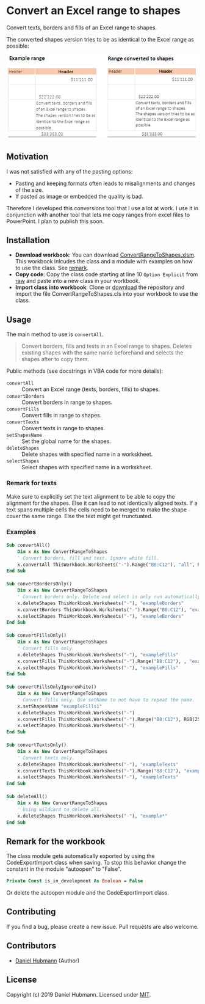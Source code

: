 # Convert an Excel range to shapes

Convert texts, borders and fills of an Excel range to shapes.  

The converted shapes version tries to be as identical to the Excel range as possible:

![Example](example.png)

## Motivation

I was not satisfied with any of the pasting options:

- Pasting and keeping formats often leads to misalignments and changes of the size.
- If pasted as image or embedded the quality is bad.

Therefore I developed this conversions tool that I use a lot at work. I use it in conjunction with another tool that lets me copy ranges from excel files to PowerPoint. I plan to publish this soon.

## Installation

- **Download workbook**: You can download [ConvertRangeToShapes.xlsm](../../raw/master/ConvertRangeToShapes.xlsm). This workbook inlcudes the class and a module with examples on how to use the class. See [remark](#Remark-for-the-workbook).
- **Copy code**: Copy the class code starting at line 10 `Option Explicit` from [raw](../../raw/master/ConvertRangeToShapes.cls) and paste into a new class in your workbook.
- **Import class into workbook**: Clone or [download](../../archive/master.zip) the repository and import the file ConvertRangeToShapes.cls into your workbook to use the class.

## Usage

The main method to use is `convertAll`.  
> Convert borders, fills and texts in an Excel range to shapes. Deletes existing shapes with the same name beforehand and selects the shapes after to copy them.

Public methods (see docstrings in VBA code for more details):

<dl>
  <dt><code>convertAll</code></dt>
  <dd>Convert an Excel range (texts, borders, fills) to shapes.</dd>
  <dt><code>convertBorders</code></dt>
  <dd>Convert borders in range to shapes.</dd>
  <dt><code>convertFills</code></dt>
  <dd>Convert fills in range to shapes.</dd>
  <dt><code>convertTexts</code></dt>
  <dd>Convert texts in range to shapes.</dd>
  <dt><code>setShapesName</code></dt>
  <dd>Set the global name for the shapes.</dd>
  <dt><code>deleteShapes</code></dt>
  <dd>Delete shapes with specified name in a workskheet.</dd>
  <dt><code>selectShapes</code></dt>
  <dd>Select shapes with specified name in a workskheet.</dd>
  <dd></dd>
</dl>

### Remark for texts

Make sure to explicitly set the text alignment to be able to copy the alignment for the shapes. Else it can lead to not identically aligned texts. If a text spans multiple cells the cells need to be merged to make the shape cover the same range. Else the text might get trunctuated.

### Examples

```vb
Sub convertAll()
    Dim x As New ConvertRangeToShapes
    ' Convert borders, fill and text. Ignore white fill.
    x.convertAll ThisWorkbook.Worksheets("-").Range("B8:C12"), "all", RGB(255, 255, 255)
End Sub

Sub convertBordersOnly()
    Dim x As New ConvertRangeToShapes
    ' Convert borders only. Delete and select is only run automatically when using convertAll
    x.deleteShapes ThisWorkbook.Worksheets("-"), "exampleBorders"
    x.convertBorders ThisWorkbook.Worksheets("-").Range("B8:C12"), "exampleBorders"
    x.selectShapes ThisWorkbook.Worksheets("-"), "exampleBorders"
End Sub

Sub convertFillsOnly()
    Dim x As New ConvertRangeToShapes
    ' Convert fills only.
    x.deleteShapes ThisWorkbook.Worksheets("-"), "exampleFills"
    x.convertFills ThisWorkbook.Worksheets("-").Range("B8:C12"), , "exampleFills"
    x.selectShapes ThisWorkbook.Worksheets("-"), "exampleFills"
End Sub

Sub convertFillsOnlyIgnoreWhite()
    Dim x As New ConvertRangeToShapes
    ' Convert fills only. Use setName to not have to repeat the name.
    x.setShapesName "exampleFills1"
    x.deleteShapes ThisWorkbook.Worksheets("-")
    x.convertFills ThisWorkbook.Worksheets("-").Range("B8:C12"), RGB(255, 255, 255)
    x.selectShapes ThisWorkbook.Worksheets("-")
End Sub

Sub convertTextsOnly()
    Dim x As New ConvertRangeToShapes
    ' Convert texts only.
    x.deleteShapes ThisWorkbook.Worksheets("-"), "exampleTexts"
    x.convertTexts ThisWorkbook.Worksheets("-").Range("B8:C12"), "exampleTexts"
    x.selectShapes ThisWorkbook.Worksheets("-"), "exampleTexts"
End Sub

Sub deleteAll()
    Dim x As New ConvertRangeToShapes
    ' Using wildcard to delete all.
    x.deleteShapes ThisWorkbook.Worksheets("-"), "example*"
End Sub
```

## Remark for the workbook

The class module gets automatically exported by using the CodeExportImport class when saving. To stop this behavior change the constant in the module "autoopen" to "False".
```vb
Private Const is_in_development As Boolean = False
```

Or delete the autoopen module and the CodeExportImport class.

## Contributing

If you find a bug, please create a new issue. Pull requests are also welcome.

## Contributors

- [Daniel Hubmann](https://github.com/hubisan) (Author)

## License

Copyright (c) 2019 Daniel Hubmann. Licensed under [MIT](LICENSE).
